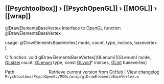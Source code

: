 ## [[Psychtoolbox]] &#8250; [[PsychOpenGL]] &#8250; [[MOGL]] &#8250; [[wrap]]

glDrawElementsBaseVertex  Interface to [OpenGL](OpenGL) function glDrawElementsBaseVertex  
  
usage:  glDrawElementsBaseVertex( mode, count, type, indices, basevertex )  
  
C function:  void glDrawElementsBaseVertex[(GLenum]((GLenum) mode, [GLsizei](GLsizei) count, [GLenum](GLenum) type, const [GLvoid](GLvoid)\* indices, [GLint](GLint) basevertex)  




<div class="code_header" style="text-align:right;">
  <span style="float:left;">Path&nbsp;&nbsp;</span> <span class="counter">Retrieve <a href=
  "https://raw.github.com/Psychtoolbox-3/Psychtoolbox-3/beta/Psychtoolbox/PsychOpenGL/MOGL/wrap/glDrawElementsBaseVertex.m">current version from GitHub</a> | View <a href=
  "https://github.com/Psychtoolbox-3/Psychtoolbox-3/commits/beta/Psychtoolbox/PsychOpenGL/MOGL/wrap/glDrawElementsBaseVertex.m">changelog</a></span>
</div>
<div class="code">
  <code>Psychtoolbox/PsychOpenGL/MOGL/wrap/glDrawElementsBaseVertex.m</code>
</div>

